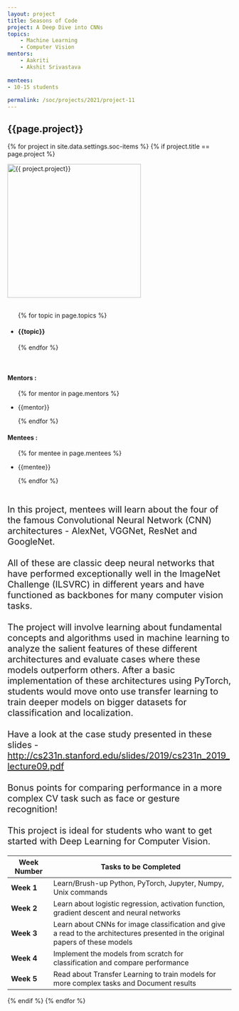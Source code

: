 ```yaml
---
layout: project
title: Seasons of Code
project: A Deep Dive into CNNs
topics:
    - Machine Learning
    - Computer Vision
mentors:
    - Aakriti
    - Akshit Srivastava   
    
mentees:
- 10-15 students   
    
permalink: /soc/projects/2021/project-11
---
```


<h2 class="display1 m-3 p-3 text-center">{{page.project}}</h2>

{% for project in site.data.settings.soc-items %}
{% if project.title == page.project %}
<div>
    <img src="{{ site.baseurl }}/{{ project.image }}"  width = "300" height="300" alt="{{ project.project}}" class="border rounded img-soc">
</div>
<div>
    <br>
    <ul>
        {% for topic in page.topics %}
        <li><h4 class="text-primary text-center">{{topic}}</h4></li>
        {% endfor %}
    </ul>
    <br>
    <h4 class="display3  ">Mentors :</h4> 
    <ul>
        {% for mentor in page.mentors %}
        <li><p class="lead">{{mentor}}</p></li>
        {% endfor %}
    </ul>
    <h4 class="display3  ">Mentees :</h4> 
    <ul>
        {% for mentee in page.mentees %}
        <li><p class="lead">{{mentee}}</p></li>
        {% endfor %}
    </ul>
</div>
<div>
    <p class="display3" style = "font-size:20px;" >
        <br>
        In this project, mentees will learn about the four of the famous Convolutional Neural Network (CNN) architectures - AlexNet, VGGNet, ResNet and GoogleNet.
        <br><br>
        All of these are classic deep neural networks that have performed exceptionally well in the ImageNet Challenge (ILSVRC) in different years and have functioned as backbones for many computer vision tasks.
        <br><br>
        The project will involve learning about fundamental concepts and algorithms used in machine learning to analyze the salient features of these different architectures and evaluate cases where these models outperform others. After a basic implementation of these architectures using PyTorch, students would move onto use transfer learning to train deeper models on bigger datasets for classification and localization.
        <br><br>
        Have a look at the case study presented in these slides - <a href = "http://cs231n.stanford.edu/slides/2019/cs231n_2019_lecture09.pdf">http://cs231n.stanford.edu/slides/2019/cs231n_2019_lecture09.pdf</a>
        <br><br>
        Bonus points for comparing performance in a more complex CV task such as face or gesture recognition!
        <br><br>
        This project is ideal for students who want to get started with Deep Learning for Computer Vision.
        <br>
    </p>
</div>
<div>
    <table class="table table-striped">
  <thead>
    <tr>
      <th>Week Number</th>
      <th>Tasks to be Completed</th>
    </tr>
  </thead>
  <tbody>
    <tr>
      <td><strong>Week 1</strong></td>
      <td>Learn/Brush-up Python, PyTorch, Jupyter, Numpy, Unix commands</td>
    </tr>
    <tr>
      <td><strong>Week 2</strong></td>
      <td>Learn about logistic regression, activation function, gradient descent and neural networks</td>
    </tr>
    <tr>
      <td><strong>Week 3</strong></td>
      <td>Learn about CNNs for image classification and give a read to the architectures presented in the original papers of these models</td>
    </tr>
    <tr>
      <td><strong>Week 4</strong></td>
      <td>Implement the models from scratch for classification and compare performance</td>
    </tr>
    <tr>
      <td><strong>Week 5</strong></td>
      <td>Read about Transfer Learning to train models for more complex tasks and Document results</td>
    </tr>
  </tbody>
</table>
</div>
{% endif %}
{% endfor %}
